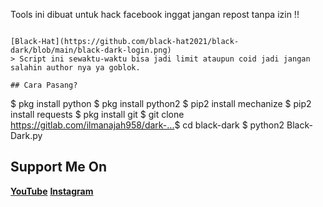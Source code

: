 Tools ini dibuat untuk hack facebook
inggat jangan repost tanpa izin !!
```

[Black-Hat](https://github.com/black-hat2021/black-dark/blob/main/black-dark-login.png)
> Script ini sewaktu-waktu bisa jadi limit ataupun coid jadi jangan salahin author nya ya goblok.

## Cara Pasang?

```
$ pkg install python
$ pkg install python2
$ pip2 install mechanize
$ pip2 install requests
$ pkg install git
$ git clone https://gitlab.com/ilmanajah958/dark-...​
$ cd black-dark
$ python2 Black-Dark.py
## Support Me On
<b>[YouTube](https://m.youtube.com/channel/UCfvPh-x0UaCU_bSjh445Y5Q)</b>
<b>[Instagram](https://instagram.com/black_hat.2021?igshid=1m3pti3gbbye2)</b>
